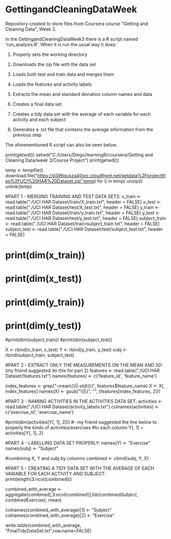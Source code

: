 # GettingandCleaningDataWeek

Repository created to store files from Coursera course "Getting and Cleaning Data", Week 3.

In the GettingandCleaningDataWeek3 there is a R script named 'run_analysis.R'. When it is run the usual way it does:

1) Properly sets the working directory

2) Downloads the zip file with the data set

3) Loads both test and train data and merges them

4) Loads the features and activity labels

5) Extracts the mean and standard deviation column names and data

6) Creates a final data set

7) Creates a tidy data set with the average of each variable for each activity and each subject

9) Generates a .txt file that contains the average information from the previous step


The aforementioned R script can also be seen below.

print(getwd())
setwd("C:/Users/Diego/learningR/coursera/Getting and Cleaning Data/week 3/Course Project")
print(getwd())


temp <- tempfile()
download.file("https://d396qusza40orc.cloudfront.net/getdata%2Fprojectfiles%2FUCI%20HAR%20Dataset.zip",temp)
for (i in temp) unzip(i)
unlink(temp)

#PART 1 - MERGING TRAINING AND TEST DATA SETS:
x_train <- read.table("./UCI HAR Dataset/train/X_train.txt", header = FALSE)
x_test <- read.table("./UCI HAR Dataset/test/X_test.txt", header = FALSE)
y_train <- read.table("./UCI HAR Dataset/train/y_train.txt", header = FALSE)
y_test <- read.table("./UCI HAR Dataset/test/y_test.txt", header = FALSE)
subject_train <- read.table("./UCI HAR Dataset/train/subject_train.txt", header = FALSE)
subject_test <- read.table("./UCI HAR Dataset/test/subject_test.txt", header = FALSE)

# print(dim(x_train))
# print(dim(x_test))
# print(dim(y_train))
# print(dim(y_test))
#print(dim(subject_train))
#print(dim(subject_test))

X <- rbind(x_train, x_test)
Y <- rbind(y_train, y_test)
subj <- rbind(subject_train, subject_test)

#PART 2 - EXTRACT ONLY THE MEASUREMENTS ON THE MEAN AND SD: (my friend suggested do this for part 2)
features <- read.table("./UCI HAR Dataset/features.txt")
names(features) <- c('feature_id', 'feature_name')

index_features <- grep("-mean\\(\\)|-std\\(\\)", features$feature_name) 
X <- X[, index_features] 
names(X) <- gsub("\\(|\\)", "", (features[index_features, 2]))


#PART 3 - NAMING ACTIVITIES IN THE ACTIVITIES DATA SET:
activities <- read.table("./UCI HAR Dataset/activity_labels.txt")
colnames(activities) <- c('exercise_id', 'exercise_name')

#print(dim(activities[Y[, 1], 2])) 
#- my friend suggested the line below to properly the kinds of activities/exercises
#to each column
Y[, 1] = activities[Y[, 1], 2]

#PART 4 - LABELLING DATA SET PROPERLY:
names(Y) <- "Exercise"
names(subj) <- "Subject"

#combining X, Y and subj by columns
combined <- cbind(subj, Y, X)

#PART 5 - CREATING A TIDY DATA SET WITH THE AVERAGE OF EACH VARIABLE FOR EACH ACTIVITY AND SUBJECT:
print(length(3:ncol(combined)))

combined_with_average <- aggregate(combined[,3:ncol(combined)],list(combined$Subject, combined$Exercise), mean)

colnames(combined_with_average)[1] <- "Subject"
colnames(combined_with_average)[2] <- "Exercise"

write.table(combined_with_average, "FinalTidyDataSet.txt",row.name=FALSE)


